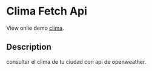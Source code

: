 # Clima Fetch Api

View onlie demo [clima](https://rodrigomp88.github.io/Clima-fetchApi-javascript/).


## Description

consultar el clima de tu ciudad con api de openweather.
